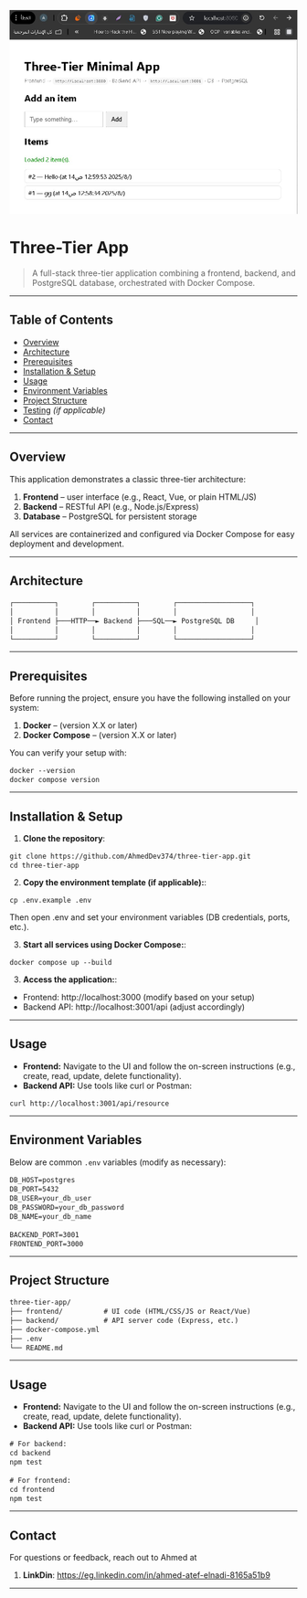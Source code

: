 ![Three-Tier Architecture](img.jpg)

# Three-Tier App

> A full-stack three-tier application combining a frontend, backend, and PostgreSQL database, orchestrated with Docker Compose.

---

##  Table of Contents

- [Overview](#overview)  
- [Architecture](#architecture)  
- [Prerequisites](#prerequisites)  
- [Installation & Setup](#installation--setup)  
- [Usage](#usage)  
- [Environment Variables](#environment-variables)  
- [Project Structure](#project-structure)  
- [Testing](#testing) *(if applicable)*  
- [Contact](#contact)  

---

## Overview

This application demonstrates a classic three-tier architecture:

1. **Frontend** – user interface (e.g., React, Vue, or plain HTML/JS)  
2. **Backend** – RESTful API (e.g., Node.js/Express)  
3. **Database** – PostgreSQL for persistent storage  

All services are containerized and configured via Docker Compose for easy deployment and development.

---

## Architecture

```plaintext
┌──────────┐        ┌──────────┐        ┌──────────────────┐
│          │        │          │        │                  │
│ Frontend ├───HTTP──► Backend ├───SQL──► PostgreSQL DB     │
│          │        │          │        │                  │
└──────────┘        └──────────┘        └──────────────────┘
```

---

## Prerequisites

Before running the project, ensure you have the following installed on your system:

1. **Docker** – (version X.X or later)
2. **Docker Compose** – (version X.X or later)

You can verify your setup with:

```plaintext
docker --version
docker compose version
```

---

## Installation & Setup

1. **Clone the repository**:
```plaintext
git clone https://github.com/AhmedDev374/three-tier-app.git
cd three-tier-app
```

2. **Copy the environment template (if applicable):**:
```plaintext
cp .env.example .env
```
Then open .env and set your environment variables (DB credentials, ports, etc.).

3. **Start all services using Docker Compose:**:
```plaintext
docker compose up --build
```

3. **Access the application:**:
- Frontend: http://localhost:3000 (modify based on your setup)
- Backend API: http://localhost:3001/api (adjust accordingly)

---

## Usage

- **Frontend:** Navigate to the UI and follow the on-screen instructions (e.g., create, read, update, delete functionality).
- **Backend API:** Use tools like curl or Postman:
```plaintext
curl http://localhost:3001/api/resource
```
---

## Environment Variables

Below are common  ```.env```  variables (modify as necessary):
```plaintext
DB_HOST=postgres
DB_PORT=5432
DB_USER=your_db_user
DB_PASSWORD=your_db_password
DB_NAME=your_db_name

BACKEND_PORT=3001
FRONTEND_PORT=3000
```
---

## Project Structure
```plaintext
three-tier-app/
├── frontend/          # UI code (HTML/CSS/JS or React/Vue)
├── backend/           # API server code (Express, etc.)
├── docker-compose.yml
├── .env
└── README.md
```
---

## Usage

- **Frontend:** Navigate to the UI and follow the on-screen instructions (e.g., create, read, update, delete functionality).
- **Backend API:** Use tools like curl or Postman:
```plaintext
# For backend:
cd backend
npm test

# For frontend:
cd frontend
npm test
```

---

## Contact

For questions or feedback, reach out to Ahmed at



1. **LinkDin**: https://eg.linkedin.com/in/ahmed-atef-elnadi-8165a51b9

---

